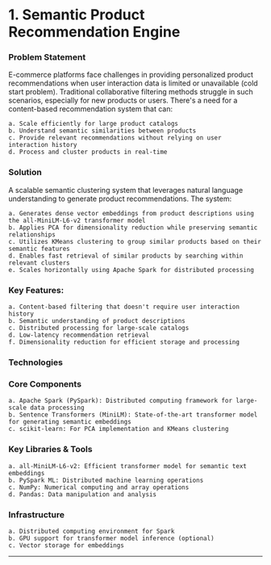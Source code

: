 # 1. Semantic Product Recommendation Engine
### Problem Statement
E-commerce platforms face challenges in providing personalized product recommendations when user interaction data is limited or unavailable (cold start problem). Traditional collaborative filtering methods struggle in such scenarios, especially for new products or users. There's a need for a content-based recommendation system that can:

    a. Scale efficiently for large product catalogs
    b. Understand semantic similarities between products
    c. Provide relevant recommendations without relying on user interaction history
    d. Process and cluster products in real-time

###  Solution
A scalable semantic clustering system that leverages natural language understanding to generate product recommendations. The system:

    a. Generates dense vector embeddings from product descriptions using the all-MiniLM-L6-v2 transformer model
    b. Applies PCA for dimensionality reduction while preserving semantic relationships
    c. Utilizes KMeans clustering to group similar products based on their semantic features
    d. Enables fast retrieval of similar products by searching within relevant clusters
    e. Scales horizontally using Apache Spark for distributed processing

### Key Features:
    a. Content-based filtering that doesn't require user interaction history
    b. Semantic understanding of product descriptions
    c. Distributed processing for large-scale catalogs
    d. Low-latency recommendation retrieval
    f. Dimensionality reduction for efficient storage and processing

###  Technologies
###  Core Components
    a. Apache Spark (PySpark): Distributed computing framework for large-scale data processing
    b. Sentence Transformers (MiniLM): State-of-the-art transformer model for generating semantic embeddings
    c. scikit-learn: For PCA implementation and KMeans clustering

### Key Libraries & Tools
    a. all-MiniLM-L6-v2: Efficient transformer model for semantic text embeddings
    b. PySpark ML: Distributed machine learning operations
    c. NumPy: Numerical computing and array operations
    d. Pandas: Data manipulation and analysis

###  Infrastructure
    a. Distributed computing environment for Spark
    b. GPU support for transformer model inference (optional)
    c. Vector storage for embeddings
------------------------------------------------------------------------------------------------------------------------------------------------------

